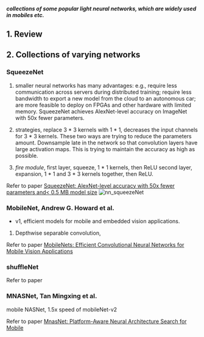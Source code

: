 ##### collections of some popular light neural networks, which are widely used in mobiles etc.

## 1. Review

## 2. Collections of varying networks

### SqueezeNet

1. smaller neural networks has many advantages: e.g., require less communication across servers during distributed training; require less bandwidth to export a new model from the cloud to an autonomous car; are more feasible to deploy on FPGAs and other hardware with limited memory. SqueezeNet achieves AlexNet-level accuracy on ImageNet with 50x fewer parameters.

2. strategies, replace 3 * 3 kernels with 1 * 1, decreases the input channels for 3 * 3 kernels. These two ways are trying to reduce the parameters amount. Downsample late in the network so that convolution layers have large activation maps. This is trying to maintain the accuracy as high as possible.

3. *fire module*, first layer, squeeze, 1 * 1 kernels, then ReLU second layer, expansion, 1 * 1 and 3 * 3 kernels together, then ReLU. 

Refer to paper [SqueezeNet: AlexNet-level accuracy with 50x fewer parameters and< 0.5 MB model size](https://arxiv.org/abs/1602.07360)
![nn_squeezeNet](https://user-images.githubusercontent.com/42667259/89582872-a3bc8d00-d839-11ea-9180-5cbc5e55ffa5.png)

### MobileNet, Andrew G. Howard et al.
- v1, efficient models for mobile and embedded vision applications.

1. Depthwise separable convolution, 

Refer to paper [MobileNets: Efficient Convolutional Neural Networks for Mobile Vision Applications](https://arxiv.org/abs/1704.04861)


### shuffleNet

Refer to paper []()

### MNASNet, Tan Mingxing et al.
mobile NASNet, 1.5x speed of mobileNet-v2

Refer to paper [MnasNet: Platform-Aware Neural Architecture Search for Mobile](https://openaccess.thecvf.com/content_CVPR_2019/html/Tan_MnasNet_Platform-Aware_Neural_Architecture_Search_for_Mobile_CVPR_2019_paper.html)

### 
